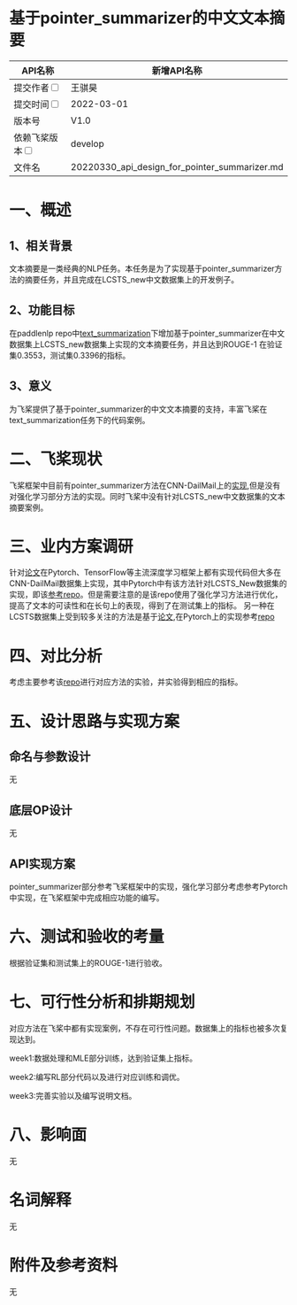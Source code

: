 # 基于pointer_summarizer的中文文本摘要


|API名称 | 新增API名称 | 
|---|---|
|提交作者<input type="checkbox" class="rowselector hidden"> | 王骐昊 | 
|提交时间<input type="checkbox" class="rowselector hidden"> | 2022-03-01 | 
|版本号 | V1.0
|依赖飞桨版本<input type="checkbox" class="rowselector hidden"> | develop | 
|文件名 | 20220330_api_design_for_pointer_summarizer.md<br> | 


# 一、概述
## 1、相关背景
文本摘要是一类经典的NLP任务。本任务是为了实现基于pointer_summarizer方法的摘要任务，并且完成在LCSTS_new中文数据集上的开发例子。
## 2、功能目标
在paddlenlp repo中[text_summarization](https://github.com/PaddlePaddle/PaddleNLP/tree/develop/examples)下增加基于pointer_summarizer在中文数据集上LCSTS_new数据集上实现的文本摘要任务，并且达到ROUGE-1 在验证集0.3553，测试集0.3396的指标。
## 3、意义
为飞桨提供了基于pointer_summarizer的中文文本摘要的支持，丰富飞桨在text_summarization任务下的代码案例。

# 二、飞桨现状
飞桨框架中目前有pointer_summarizer方法在CNN-DailMail上的[实现](https://github.com/PaddlePaddle/PaddleNLP/tree/develop/examples/text_summarization/pointer_summarizer),但是没有对强化学习部分方法的实现。同时飞桨中没有针对LCSTS_new中文数据集的文本摘要案例。

# 三、业内方案调研
针对[论文](https://arxiv.org/abs/1704.04368)在Pytorch、TensorFlow等主流深度学习框架上都有实现代码但大多在CNN-DailMail数据集上实现，其中Pytorch中有该方法针对LCSTS_New数据集的实现，即该[参考repo](https://github.com/LowinLi/Text-Summarizer-Pytorch-Chinese)。但是需要注意的是该repo使用了强化学习方法进行优化，提高了文本的可读性和在长句上的表现，得到了在测试集上的指标。
另一种在LCSTS数据集上受到较多关注的方法是基于[论文](https://arxiv.org/pdf/1708.00625.pdf),在Pytorch上的实现参考[repo](https://github.com/lipiji/DRGD-LCSTS)




# 四、对比分析
考虑主要参考该[repo](https://github.com/LowinLi/Text-Summarizer-Pytorch-Chinese)进行对应方法的实验，并实验得到相应的指标。

# 五、设计思路与实现方案

## 命名与参数设计
无
## 底层OP设计
无
## API实现方案
pointer_summarizer部分参考飞桨框架中的实现，强化学习部分考虑参考Pytorch中实现，在飞桨框架中完成相应功能的编写。
# 六、测试和验收的考量
根据验证集和测试集上的ROUGE-1进行验收。

# 七、可行性分析和排期规划
对应方法在飞桨中都有实现案例，不存在可行性问题。数据集上的指标也被多次复现达到。

week1:数据处理和MLE部分训练，达到验证集上指标。

week2:编写RL部分代码以及进行对应训练和调优。

week3:完善实验以及编写说明文档。

# 八、影响面
无

# 名词解释
无
# 附件及参考资料
无